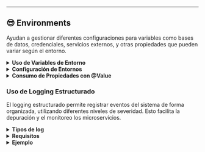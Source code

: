 ---

## 😎 Environments
Ayudan a gestionar diferentes configuraciones para variables como bases de datos, credenciales, servicios externos, y otras propiedades que pueden variar según el entorno.

<details>
  <summary><strong>Uso de Variables de Entorno</strong></summary>
  
Las variables de entorno se definen utilizando la sintaxis **${VARIABLE_NAME:default_value}**.
  
- Usar valores definidos en el entorno de ejecución.
- Proporcionar valores por defecto para desarrollo local.
</details>

<details>
  <summary><strong>Configuración de Entornos</strong></summary>
  
Utilizamos archivos de propiedades o YML para definir configuraciones de cada entorno. 
Por ejemplo, **application.yml**

```yaml
spring:
  application:
    name: vg.ms.enrollment_detail
  data:
    mongodb:
      uri: ${MONGODB_URI:mongodb://localhost:27017/defaultdb}

server:
  port: ${SERVER_PORT:8091}

services:
  student:
    url: ${STUDENT_SERVICE_URL:http://localhost:8082/student}
```
</details>

<details>
  <summary><strong>Consumo de Propiedades con @Value</strong></summary>
  
Para utilizar estas propiedades en tu código, puedes usar la anotación **@Value** de Spring. Ejemplos:

```Java
@Value("${services.student.url}")
private String studentServiceUrl;
```
</details>

 ### Uso de Logging Estructurado
El logging estructurado permite registrar eventos del sistema de forma organizada, utilizando diferentes niveles de severidad. Esto facilita la depuración y el monitoreo los microservicios.
<details>
  <summary><strong>Tipos de log</strong></summary>

- **INFO:** Para registrar eventos importantes en el flujo normal de la aplicación, como el inicio de procesos o la obtención de datos.
- **DEBUG:** Para incluir detalles adicionales que son útiles durante el desarrollo o depuración, pero no deberían estar activos en producción.
- **WARN:** Para advertir sobre situaciones inesperadas que no interrumpen la ejecución, pero podrían necesitar atención.
- **ERROR:** Para registrar errores críticos que pueden causar fallos en la aplicación y requieren una intervención inmediata.
</details>

<details>
  <summary><strong>Requisitos</strong></summary>
Tener Lombok agregado en el proyecto

```yaml
<dependency>
  <groupId>org.projectlombok</groupId>
  <artifactId>lombok</artifactId>
  <optional>true</optional>
</dependency>
```

Usar la anotacion `@Slf4j`

```Java
@Service
@Slf4j
public class UserService {
  ...
}
```
</details>

<details>
  <summary><strong>Ejemplo</strong></summary>
  Aquí se muestra cómo realizar logs en un servicio, registrando información adicional sobre el procesamiento de datos.

```Java
import lombok.extern.slf4j.Slf4j;
import org.springframework.stereotype.Service;

@Service
@Slf4j
public class UserService {

    public void procesarUsuario(Long userId) {
        // Nivel INFO: Evento significativo en el flujo
        log.info("Procesando usuario con ID: {}", userId);

        try {
            // Simulación de procesamiento
            log.debug("Buscando datos del usuario con ID: {}", userId);
            // Procesamiento exitoso
            log.info("Usuario con ID {} procesado exitosamente", userId);

        } catch (Exception e) {
            // Nivel ERROR: Excepción en el procesamiento
            log.error("Error al procesar el usuario con ID {}: {}", userId, e.getMessage(), e);
            throw e; // Relanzar la excepción si es necesario
        }
    }
}
```
</details>

